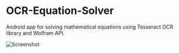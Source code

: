 # OCR-Equation-Solver
Android app for solving mathematical equations using Tesseract OCR library and Wolfram API.

![Screenshot](http://i.imgur.com/ebuHuem.png?raw=true)

